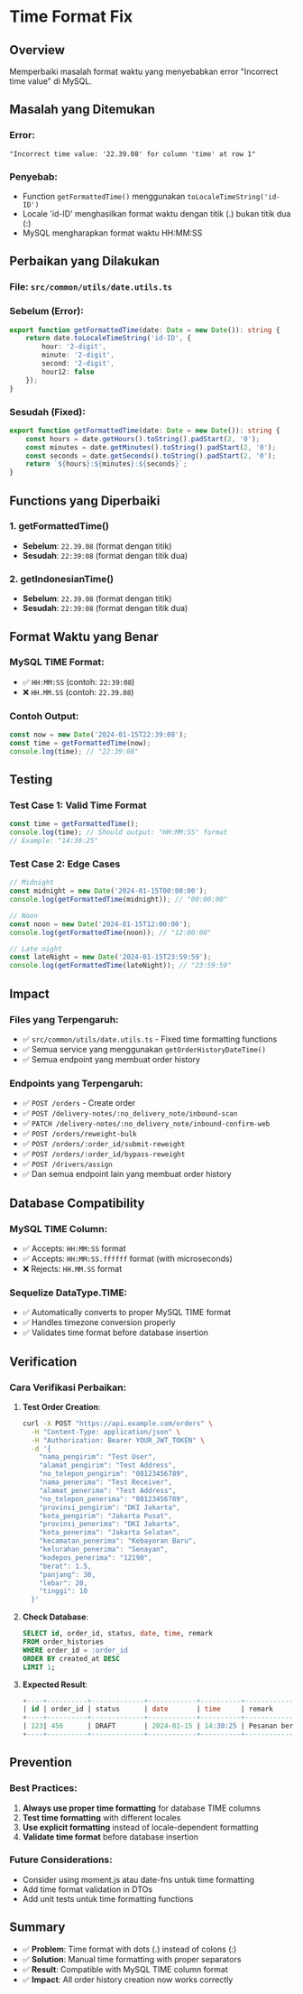 # Time Format Fix

## Overview
Memperbaiki masalah format waktu yang menyebabkan error "Incorrect time value" di MySQL.

## Masalah yang Ditemukan

### **Error**:
```
"Incorrect time value: '22.39.08' for column 'time' at row 1"
```

### **Penyebab**:
- Function `getFormattedTime()` menggunakan `toLocaleTimeString('id-ID')`
- Locale 'id-ID' menghasilkan format waktu dengan titik (.) bukan titik dua (:)
- MySQL mengharapkan format waktu HH:MM:SS

## Perbaikan yang Dilakukan

### **File**: `src/common/utils/date.utils.ts`

### **Sebelum** (Error):
```typescript
export function getFormattedTime(date: Date = new Date()): string {
    return date.toLocaleTimeString('id-ID', {
        hour: '2-digit',
        minute: '2-digit',
        second: '2-digit',
        hour12: false
    });
}
```

### **Sesudah** (Fixed):
```typescript
export function getFormattedTime(date: Date = new Date()): string {
    const hours = date.getHours().toString().padStart(2, '0');
    const minutes = date.getMinutes().toString().padStart(2, '0');
    const seconds = date.getSeconds().toString().padStart(2, '0');
    return `${hours}:${minutes}:${seconds}`;
}
```

## Functions yang Diperbaiki

### **1. getFormattedTime()**
- **Sebelum**: `22.39.08` (format dengan titik)
- **Sesudah**: `22:39:08` (format dengan titik dua)

### **2. getIndonesianTime()**
- **Sebelum**: `22.39.08` (format dengan titik)
- **Sesudah**: `22:39:08` (format dengan titik dua)

## Format Waktu yang Benar

### **MySQL TIME Format**:
- ✅ `HH:MM:SS` (contoh: `22:39:08`)
- ❌ `HH.MM.SS` (contoh: `22.39.08`)

### **Contoh Output**:
```typescript
const now = new Date('2024-01-15T22:39:08');
const time = getFormattedTime(now);
console.log(time); // "22:39:08"
```

## Testing

### **Test Case 1: Valid Time Format**
```typescript
const time = getFormattedTime();
console.log(time); // Should output: "HH:MM:SS" format
// Example: "14:30:25"
```

### **Test Case 2: Edge Cases**
```typescript
// Midnight
const midnight = new Date('2024-01-15T00:00:00');
console.log(getFormattedTime(midnight)); // "00:00:00"

// Noon
const noon = new Date('2024-01-15T12:00:00');
console.log(getFormattedTime(noon)); // "12:00:00"

// Late night
const lateNight = new Date('2024-01-15T23:59:59');
console.log(getFormattedTime(lateNight)); // "23:59:59"
```

## Impact

### **Files yang Terpengaruh**:
- ✅ `src/common/utils/date.utils.ts` - Fixed time formatting functions
- ✅ Semua service yang menggunakan `getOrderHistoryDateTime()`
- ✅ Semua endpoint yang membuat order history

### **Endpoints yang Terpengaruh**:
- ✅ `POST /orders` - Create order
- ✅ `POST /delivery-notes/:no_delivery_note/inbound-scan`
- ✅ `PATCH /delivery-notes/:no_delivery_note/inbound-confirm-web`
- ✅ `POST /orders/reweight-bulk`
- ✅ `POST /orders/:order_id/submit-reweight`
- ✅ `POST /orders/:order_id/bypass-reweight`
- ✅ `POST /drivers/assign`
- ✅ Dan semua endpoint lain yang membuat order history

## Database Compatibility

### **MySQL TIME Column**:
- ✅ Accepts: `HH:MM:SS` format
- ✅ Accepts: `HH:MM:SS.ffffff` format (with microseconds)
- ❌ Rejects: `HH.MM.SS` format

### **Sequelize DataType.TIME**:
- ✅ Automatically converts to proper MySQL TIME format
- ✅ Handles timezone conversion properly
- ✅ Validates time format before database insertion

## Verification

### **Cara Verifikasi Perbaikan**:
1. **Test Order Creation**:
   ```bash
   curl -X POST "https://api.example.com/orders" \
     -H "Content-Type: application/json" \
     -H "Authorization: Bearer YOUR_JWT_TOKEN" \
     -d '{
       "nama_pengirim": "Test User",
       "alamat_pengirim": "Test Address",
       "no_telepon_pengirim": "08123456789",
       "nama_penerima": "Test Receiver",
       "alamat_penerima": "Test Address",
       "no_telepon_penerima": "08123456789",
       "provinsi_pengirim": "DKI Jakarta",
       "kota_pengirim": "Jakarta Pusat",
       "provinsi_penerima": "DKI Jakarta",
       "kota_penerima": "Jakarta Selatan",
       "kecamatan_penerima": "Kebayoran Baru",
       "kelurahan_penerima": "Senayan",
       "kodepos_penerima": "12190",
       "berat": 1.5,
       "panjang": 30,
       "lebar": 20,
       "tinggi": 10
     }'
   ```

2. **Check Database**:
   ```sql
   SELECT id, order_id, status, date, time, remark 
   FROM order_histories 
   WHERE order_id = :order_id 
   ORDER BY created_at DESC 
   LIMIT 1;
   ```

3. **Expected Result**:
   ```sql
   +----+----------+-------------+------------+----------+------------------+
   | id | order_id | status      | date       | time     | remark           |
   +----+----------+-------------+------------+----------+------------------+
   | 123| 456      | DRAFT       | 2024-01-15 | 14:30:25 | Pesanan berhasil dibuat |
   +----+----------+-------------+------------+----------+------------------+
   ```

## Prevention

### **Best Practices**:
1. **Always use proper time formatting** for database TIME columns
2. **Test time formatting** with different locales
3. **Use explicit formatting** instead of locale-dependent formatting
4. **Validate time format** before database insertion

### **Future Considerations**:
- Consider using moment.js atau date-fns untuk time formatting
- Add time format validation in DTOs
- Add unit tests untuk time formatting functions

## Summary

- ✅ **Problem**: Time format with dots (.) instead of colons (:)
- ✅ **Solution**: Manual time formatting with proper separators
- ✅ **Result**: Compatible with MySQL TIME column format
- ✅ **Impact**: All order history creation now works correctly
